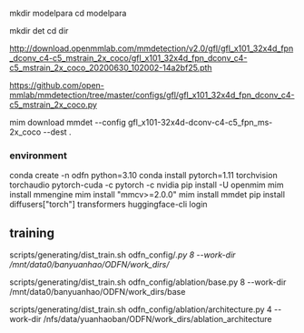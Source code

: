 mkdir modelpara
cd modelpara

mkdir det
cd dir

http://download.openmmlab.com/mmdetection/v2.0/gfl/gfl_x101_32x4d_fpn_dconv_c4-c5_mstrain_2x_coco/gfl_x101_32x4d_fpn_dconv_c4-c5_mstrain_2x_coco_20200630_102002-14a2bf25.pth

https://github.com/open-mmlab/mmdetection/tree/master/configs/gfl/gfl_x101_32x4d_fpn_dconv_c4-c5_mstrain_2x_coco.py

mim download mmdet --config gfl_x101-32x4d-dconv-c4-c5_fpn_ms-2x_coco --dest .


### environment
conda create -n odfn python=3.10
conda install pytorch=1.11 torchvision torchaudio pytorch-cuda -c pytorch -c nvidia
pip install -U openmim
mim install mmengine
mim install "mmcv>=2.0.0"
mim install mmdet
pip install diffusers["torch"] transformers
huggingface-cli login

## training
scripts/generating/dist_train.sh odfn_config/_.py 8 --work-dir /mnt/data0/banyuanhao/ODFN/work_dirs/_

scripts/generating/dist_train.sh odfn_config/ablation/base.py 8 --work-dir /mnt/data0/banyuanhao/ODFN/work_dirs/base

scripts/generating/dist_train.sh odfn_config/ablation/architecture.py 4 --work-dir /nfs/data/yuanhaoban/ODFN/work_dirs/ablation_architecture